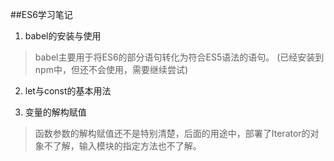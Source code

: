 ##ES6学习笔记

1. babel的安装与使用
>  babel主要用于将ES6的部分语句转化为符合ES5语法的语句。
>  (已经安装到npm中，但还不会使用，需要继续尝试)
2. let与const的基本用法

3. 变量的解构赋值
>   函数参数的解构赋值还不是特别清楚，后面的用途中，部署了Iterator的对象不了解，输入模块的指定方法也不了解。

